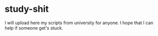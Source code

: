 # study-shit
I will upload here my scripts from university for anyone. I hope that I can help if someone get's stuck.
